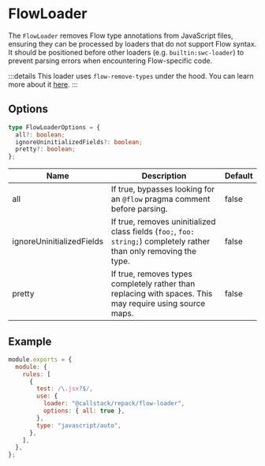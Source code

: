 # FlowLoader

The `FlowLoader` removes Flow type annotations from JavaScript files, ensuring they can be processed by loaders that do not support Flow syntax. It should be positioned before other loaders (e.g. `builtin:swc-loader`) to prevent parsing errors when encountering Flow-specific code.

:::details
This loader uses `flow-remove-types` under the hood. You can learn more about it [here](https://github.com/facebook/flow/tree/main/packages/flow-remove-types).
:::

## Options

```ts
type FlowLoaderOptions = {
  all?: boolean;
  ignoreUninitializedFields?: boolean;
  pretty?: boolean;
};
```

| Name                      | Description                                                                                                         | Default |
| ------------------------- | ------------------------------------------------------------------------------------------------------------------- | ------- |
| all                       | If true, bypasses looking for an `@flow` pragma comment before parsing.                                             | false   |
| ignoreUninitializedFields | If true, removes uninitialized class fields (`foo;`, `foo: string;`) completely rather than only removing the type. | false   |
| pretty                    | If true, removes types completely rather than replacing with spaces. This may require using source maps.            | false   |

## Example

```js title=rspack.config.cjs
module.exports = {
  module: {
    rules: [
      {
        test: /\.jsx?$/,
        use: {
          loader: "@callstack/repack/flow-loader",
          options: { all: true },
        },
        type: "javascript/auto",
      },
    ],
  },
};
```
